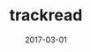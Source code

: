 ---
title:  trackread
summary: android app to make notes and monitor your reading progress. free and paid version
link: https://github.com/akshatamohanty/udacity-android-nanodegree/tree/master/project-07-capstone-project
date:   2017-03-01
image: ../assets/images/trackread.jpg
tags:
- android
---